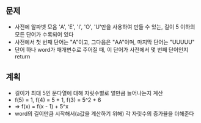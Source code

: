 ## 문제
- 사전에 알파벳 모음 'A', 'E', 'I', 'O', 'U'만을 사용하여 만들 수 있는, 길이 5 이하의 모든 단어가 수록되어 있다
- 사전에서 첫 번째 단어는 "A"이고, 그다음은 "AA"이며, 마지막 단어는 "UUUUU"
- 단어 하나 word가 매개변수로 주어질 때, 이 단어가 사전에서 몇 번째 단어인지 return
## 계획
- 길이가 최대 5인 문다열에 대해 자릿수별로 얼만큼 늘어나는지 계산
- f(5) = 1, f(4) = 5 + 1, f(3) = 5^2 + 6
- => f(x) = f(x - 1) + 5^x
- word의 길이만큼 시작해서(a값을 계산하기 위해) 각 자릿수의 증가율을 더해준다 
